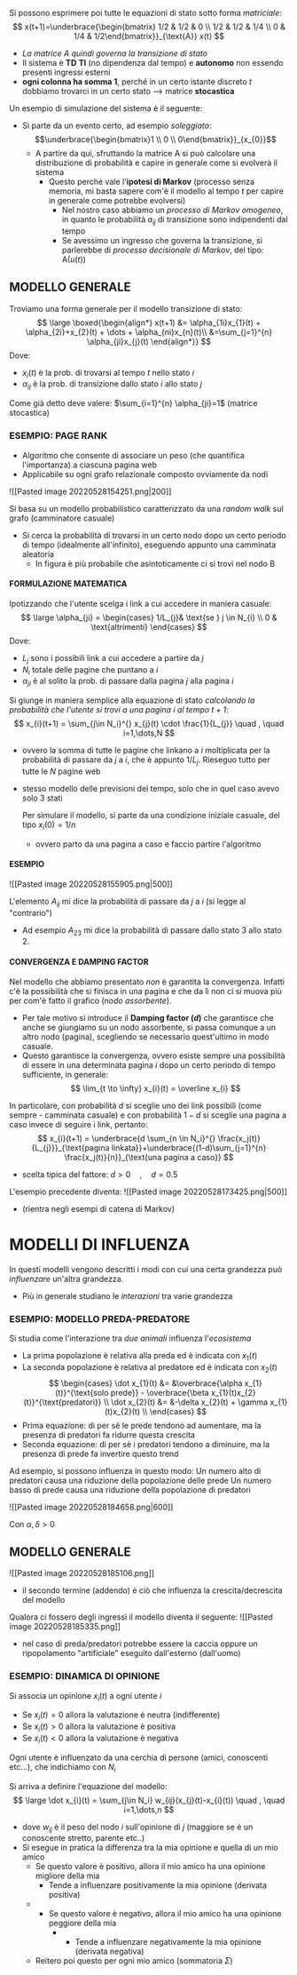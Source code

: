 Si possono esprimere poi tutte le equazioni di stato sotto forma *matriciale*:
$$
x(t+1)=\underbrace{\begin{bmatrix} 1/2 & 1/2 & 0 \\ 1/2 & 1/2 & 1/4 \\ 0 & 1/4 & 1/2\end{bmatrix}}_{\text{A}} x(t)
$$
- *La matrice $\text{A}$ quindi governa la transizione di stato*
- Il sistema è **TD** **TI** (no dipendenza dal tempo) e **autonomo** non essendo presenti ingressi esterni
- **ogni colonna ha somma $1$**, perché in un certo istante discreto $t$ dobbiamo trovarci in un certo stato --> matrice **stocastica**

Un esempio di simulazione del sistema è il seguente:
- Si parte da un evento certo, ad esempio *soleggiato*: $$\underbrace{\begin{bmatrix}1 \\ 0 \\ 0\end{bmatrix}}_{x_{0}}$$
	- A partire da qui, sfruttando la matrice $\text{A}$ si può calcolare una distribuzione di probabilità e capire in generale come si evolverà il sistema
		- Questo perché vale l'**ipotesi di Markov** (processo senza memoria, mi basta sapere com'è il modello al tempo $t$ per capire in generale come potrebbe evolversi)
			- Nel nostro caso abbiamo un *processo di Markov omogeneo*, in quanto le probabilità $a_{ij}$ di transizione sono indipendenti dal tempo
			- Se avessimo un ingresso che governa la transizione, si parlerebbe di *processo decisionale di Markov*, del tipo: $\text{A}(u(t))$

## MODELLO GENERALE
Troviamo una forma generale per il modello transizione di stato:
$$
\large \boxed{\begin{align*}
x(t+1) &= \alpha_{1i}x_{1}(t) + \alpha_{2i}+x_{2}(t) + \dots + \alpha_{ni}x_{n}(t)\\
&=\sum_{j=1}^{n} \alpha_{ji}x_{j}(t)
\end{align*}}
$$
Dove:
- $x_{i}(t)$ è la prob. di trovarsi al tempo $t$ nello stato $i$
- $\alpha_{ij}$ è la prob. di transizione dallo stato $i$ allo stato $j$

Come già detto deve valere: $\sum_{i=1}^{n} \alpha_{ji}=1$ (matrice stocastica)

### ESEMPIO: PAGE RANK
- Algoritmo che consente di associare un peso (che quantifica l'importanza) a ciascuna pagina web
- Applicabile su ogni grafo relazionale composto ovviamente da nodi

![[Pasted image 20220528154251.png|200]]

Si basa su un modello probabilistico caratterizzato da una *random walk* sul grafo (camminatore casuale)
- Si cerca la probabilità di trovarsi in un certo nodo dopo un certo periodo di tempo (idealmente all'infinito), eseguendo appunto una camminata aleatoria
	- In figura è più probabile che asintoticamente ci si trovi nel nodo $\text{B}$

#### FORMULAZIONE MATEMATICA
Ipotizzando che l'utente scelga i link a cui accedere in maniera casuale:
$$
\large \alpha_{ji} = \begin{cases} 1/L_{j}& \text{se } j \in N_{i} \\ 0 & \text{altrimenti} \end{cases}
$$
Dove:
- $L_{j}$ sono i possibili link a cui accedere a partire da $j$
- $N_{i}$ totale delle pagine che puntano a $i$
- $\alpha_{ji}$ è al solito la prob. di passare dalla pagina $j$ alla pagina $i$

Si giunge in maniera semplice alla equazione di stato *calcolando la probabilità che l'utente si trovi a una pagina $i$ al tempo $t+1$*:
$$
x_{i}(t+1) = \sum_{j\in N_i}^{} x_{j}(t) \cdot \frac{1}{L_{j}}  \quad , \quad i=1,\dots,N
$$
- ovvero la somma di tutte le pagine che linkano a $i$  moltiplicata per la probabilità di passare da $j$ a $i$, che è appunto $1/L_{j}$. Rieseguo tutto per tutte le $N$ pagine web
- stesso modello delle previsioni del tempo, solo che in quel caso avevo solo $3$ stati

	Per simulare il modello, si parte da una condizione iniziale casuale, del tipo $x_{i}(0)=1/n$
	- ovvero parto da una pagina a caso e faccio partire l'algoritmo

#### ESEMPIO
![[Pasted image 20220528155905.png|500]]

L'elemento $A_{ij}$ mi dice la probabilità di passare da $j$ a $i$ (si legge al "contrario")
- Ad esempio $A_{23}$ mi dice la probabilità di passare dallo stato $3$ allo stato $2$.

#### CONVERGENZA E DAMPING FACTOR
Nel modello che abbiamo presentato *non* è garantita la convergenza. Infatti c'è la possibilità che si finisca in una pagina e che da lì non ci si muova più per com'è fatto il grafico (*nodo assorbente*).
- Per tale motivo si introduce il **Damping factor ($d$)** che garantisce che anche se giungiamo su un nodo assorbente, si passa comunque a un altro nodo (pagina), scegliendo se necessario quest'ultimo in modo casuale.
- Questo garantisce la convergenza, ovvero esiste sempre una possibilità di essere in una determinata pagina $i$ dopo un certo periodo di tempo sufficiente, in generale: $$ \lim_{t \to \infty} x_{i}(t) = \overline x_{i}  $$

In particolare, con probabilità $d$ si sceglie uno dei link possibili (come sempre - camminata casuale) e con probabilità $1-d$ si sceglie una pagina a caso invece di seguire i link, pertanto:
$$
x_{i}(t+1) = \underbrace{d \sum_{n \in N_i}^{} \frac{x_j(t)}{L_{j}}}_{\text{pagina linkata}}+\underbrace{(1-d)\sum_{j=1}^{n} \frac{x_j(t)}{n}}_{\text{una pagina a caso}}
$$
- scelta tipica del fattore: $d>0  \quad , \quad d = 0.5$

L'esempio precedente diventa:
![[Pasted image 20220528173425.png|500]]

- (rientra negli esempi di catena di Markov)

# MODELLI DI INFLUENZA
In questi modelli vengono descritti i modi con cui una certa grandezza può *influenzare* un'altra grandezza.
- Più in generale studiano le *interazioni* tra varie grandezza

### ESEMPIO: MODELLO PREDA-PREDATORE
Si studia come l'interazione tra *due animali* influenza l'*ecosistema*
- La prima popolazione è relativa alla preda ed è indicata con $x_{1}(t)$
- La seconda popolazione è relativa al predatore ed è indicata con $x_{2}(t)$
$$
\begin{cases}
\dot x_{1}(t) &= &\overbrace{\alpha x_{1}(t)}^{\text{solo prede}} - \overbrace{\beta x_{1}(t)x_{2}(t)}^{\text{predatori}} \\
\dot x_{2}(t) &= &-\delta x_{2}(t) + \gamma x_{1}(t)x_{2}(t) \\
\end{cases}
$$
- Prima equazione: di per sè le prede tendono ad aumentare, ma la presenza di predatori fa ridurre questa crescita
- Seconda equazione: di per sè i predatori tendono a diminuire, ma la presenza di prede fa invertire questo trend


Ad esempio, si possono influenza in questo modo:
	Un numero alto di predatori causa una riduzione della popolazione delle prede
	Un numero basso di prede causa una riduzione della popolazione di predatori

![[Pasted image 20220528184658.png|600]]

Con $\alpha, \delta > 0$

## MODELLO GENERALE
![[Pasted image 20220528185106.png]]
- il secondo termine (addendo) è ciò che influenza la crescita/decrescita del modello

Qualora ci fossero degli ingressi il modello diventa il seguente:
![[Pasted image 20220528185335.png]]
- nel caso di preda/predatori potrebbe essere la caccia oppure un ripopolamento "artificiale" eseguito dall'esterno (dall'uomo)

### ESEMPIO: DINAMICA DI OPINIONE
Si associa un opinione $x_{i}(t)$ a ogni utente $i$
- Se $x_{i}(t) =0$ allora la valutazione è neutra (indifferente)
- Se $x_{i}(t) >0$ allora la valutazione è positiva
- Se $x_{i}(t) <0$ allora la valutazione è negativa

Ogni utente è influenzato da una cerchia di persone (amici, conoscenti etc...), che indichiamo con $N_{i}$

Si arriva a definire l'equazione del modello:
$$
\large \dot x_{i}(t) = \sum_{j\in N_i} w_{ij}(x_{j}(t)-x_{i}(t))  \quad , \quad i=1,\dots,n
$$
- dove $w_{ij}$ è il peso del nodo $i$ sull'opinione di $j$ (maggiore se è un conoscente stretto, parente etc..)
- Si esegue in pratica la differenza tra la mia opinione e quella di un mio amico 
	- Se questo valore è positivo, allora il mio amico ha una opinione migliore della mia
		- Tende a influenzare positivamente la mia opinione (derivata positiva)
	- - Se questo valore è negativo, allora il mio amico ha una opinione peggiore della mia
		- - Tende a influenzare negativamente la mia opinione (derivata negativa)
	- Reitero poi questo per ogni mio amico (sommatoria $\Sigma$)

